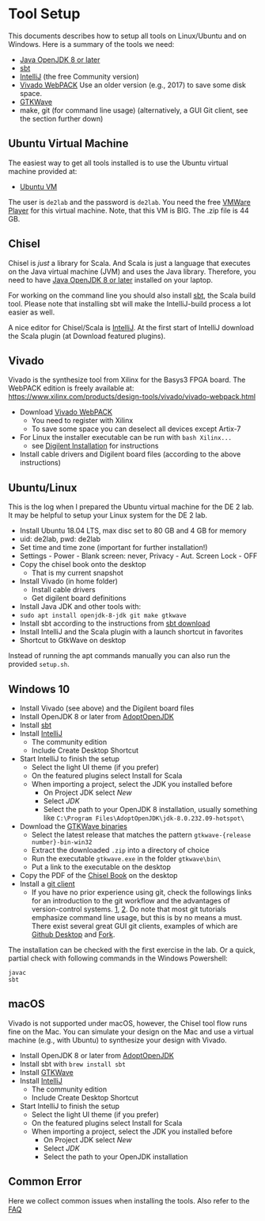 
# Tool Setup

This documents describes how to setup all tools on Linux/Ubuntu
and on Windows.
Here is a summary of the tools we need:

 * [Java OpenJDK 8 or later](https://adoptopenjdk.net/)
 * [sbt](https://www.scala-sbt.org/)
 * [IntelliJ](https://www.jetbrains.com/idea/download/) (the free Community version)
 * [Vivado WebPACK](https://www.xilinx.com/products/design-tools/vivado/vivado-webpack.html) Use an older version (e.g., 2017) to save some disk space.
 * [GTKWave](http://gtkwave.sourceforge.net/)
 * make, git (for command line usage) (alternatively, a GUI Git client, see the section further down)

## Ubuntu Virtual Machine

The easiest way to get all tools installed is to use the Ubuntu virtual machine
provided at:

 * [Ubuntu VM](https://patmos-download.compute.dtu.dk/de2lab.zip)

The user is ```de2lab``` and the password is ```de2lab```. You need the free
[VMWare Player](https://my.vmware.com/en/web/vmware/free#desktop_end_user_computing/vmware_workstation_player/15_0)
for this virtual machine. Note, that this VM is BIG. The .zip file is 44 GB.


## Chisel

Chisel is *just* a library for Scala. And Scala is just a language that executes
on the Java virtual machine (JVM) and uses the Java library. Therefore, you need to have
[Java OpenJDK 8 or later](https://adoptopenjdk.net/) installed on your laptop.

For working on the command line you should also install
[sbt](https://www.scala-sbt.org/), the Scala build tool.
Please note that installing sbt will make the IntelliJ-build process a lot easier as well.

A nice editor for Chisel/Scala is
[IntelliJ](https://www.jetbrains.com/idea/download/). At the first start
of IntelliJ download the Scala plugin (at Download featured plugins).

## Vivado

Vivado is the synthesize tool from Xilinx for the Basys3 FPGA board.
The WebPACK edition is freely available at:
https://www.xilinx.com/products/design-tools/vivado/vivado-webpack.html

 * Download [Vivado WebPACK](https://www.xilinx.com/products/design-tools/vivado/vivado-webpack.html)
   * You need to register with Xilinx
   * To save some space you can deselect all devices except Artix-7
 * For Linux the installer executable can be run with ```bash Xilinx...```
   * see
     [Digilent Installation](https://reference.digilentinc.com/vivado/installing-vivado/start)
     for instructions
 * Install cable drivers and Digilent board files (according to the above instructions)

## Ubuntu/Linux

This is the log when I prepared the Ubuntu virtual machine for the DE 2 lab. It may be helpful to setup
your Linux system for the DE 2 lab.

 * Install Ubuntu 18.04 LTS, max disc set to 80 GB and 4 GB for memory
 * uid: de2lab, pwd: de2lab
 * Set time and time zone (important for further installation!)
 * Settings - Power - Blank screen: never, Privacy - Aut. Screen Lock - OFF
 * Copy the chisel book onto the desktop
   * That is my current snapshot
 * Install Vivado (in home folder)
   * Install cable drivers
   * Get digilent board definitions
 * Install Java JDK and other tools with:
 * ```sudo apt install openjdk-8-jdk git make gtkwave```
 * Install sbt according to the instructions from [sbt download](https://www.scala-sbt.org/download.html)
 * Install IntelliJ and the Scala plugin with a launch shortcut in favorites
 * Shortcut to GtkWave on desktop

Instead of running the apt commands manually you can also run the provided ```setup.sh```.

## Windows 10

 * Install Vivado (see above) and the Digilent board files
 * Install OpenJDK 8 or later from [AdoptOpenJDK](https://adoptopenjdk.net/)
 * Install [sbt](https://www.scala-sbt.org/)
 * Install [IntelliJ](https://www.jetbrains.com/idea/download/)
   * The community edition
   * Include Create Desktop Shortcut
 * Start IntelliJ to finish the setup
   * Select the light UI theme (if you prefer)
   * On the featured plugins select Install for Scala
   * When importing a project, select the JDK you installed before
     * On Project JDK select *New*
     * Select *JDK*
     * Select the path to your OpenJDK 8 installation, usually something like ```C:\Program Files\AdoptOpenJDK\jdk-8.0.232.09-hotspot\```
 * Download the [GTKWave binaries](https://sourceforge.net/projects/gtkwave/files/)
   * Select the latest release that matches the pattern ```gtkwave-{release number}-bin-win32```
   * Extract the downloaded ```.zip``` into a directory of choice
   * Run the executable ```gtkwave.exe``` in the folder ```gtkwave\bin\```
   * Put a link to the executable on the desktop
 * Copy the PDF of the [Chisel Book](http://www.imm.dtu.dk/~masca/chisel-book.html) on the desktop
 * Install a [git client](https://git-scm.com/download/win)
	* If you have no prior experience using git, check the followings links for an introduction to the git workflow and the advantages of version-control systems. [1](https://www.youtube.com/watch?v=SWYqp7iY_Tc), [2](https://www.freecodecamp.org/news/what-is-git-and-how-to-use-it-c341b049ae61/). 
	Do note that most git tutorials emphasize command line usage, but this is by no means a must. There exist several great GUI git clients, examples of which are [Github Desktop](https://desktop.github.com/) and [Fork](https://fork.dev/).
 

The installation can be checked with the first exercise in the lab. Or a quick, partial
check with following commands in the Windows Powershell:

```
javac
sbt
```

## macOS

Vivado is not supported under macOS, however, the Chisel tool flow runs fine
on the Mac. You can simulate your design on the Mac and use a virtual machine
(e.g., with Ubuntu) to synthesize your design with Vivado.

 * Install OpenJDK 8 or later from [AdoptOpenJDK](https://adoptopenjdk.net/)
 * Install sbt with ```brew install sbt```
 * Install [GTKWave](http://gtkwave.sourceforge.net/)
 * Install [IntelliJ](https://www.jetbrains.com/idea/download/)
   * The community edition
   * Include Create Desktop Shortcut
 * Start IntelliJ to finish the setup
   * Select the light UI theme (if you prefer)
   * On the featured plugins select Install for Scala
   * When importing a project, select the JDK you installed before
     * On Project JDK select *New*
     * Select *JDK*
     * Select the path to your OpenJDK installation

## Common Error

Here we collect common issues when installing the tools. Also refer to the [FAQ](FAQ.md)


